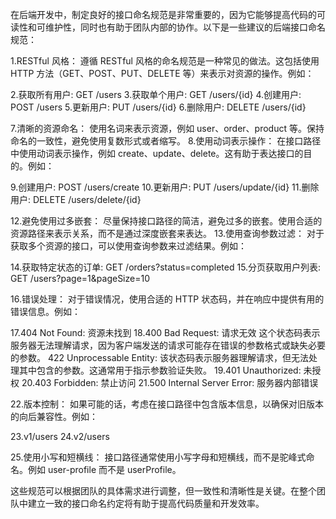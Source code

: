 在后端开发中，制定良好的接口命名规范是非常重要的，因为它能够提高代码的可读性和可维护性，同时也有助于团队内部的协作。以下是一些建议的后端接口命名规范：

1.RESTful 风格： 遵循 RESTful 风格的命名规范是一种常见的做法。这包括使用 HTTP 方法（GET、POST、PUT、DELETE 等）来表示对资源的操作。例如：


2.获取所有用户: GET /users
3.获取单个用户: GET /users/{id}
4.创建用户: POST /users
5.更新用户: PUT /users/{id}
6.删除用户: DELETE /users/{id}


7.清晰的资源命名： 使用名词来表示资源，例如 user、order、product 等。保持命名的一致性，避免使用复数形式或者缩写。
8.使用动词表示操作： 在接口路径中使用动词表示操作，例如 create、update、delete。这有助于表达接口的目的。例如：


9.创建用户: POST /users/create
10.更新用户: PUT /users/update/{id}
11.删除用户: DELETE /users/delete/{id}


12.避免使用过多嵌套： 尽量保持接口路径的简洁，避免过多的嵌套。使用合适的资源路径来表示关系，而不是通过深度嵌套来表达。
13.使用查询参数过滤： 对于获取多个资源的接口，可以使用查询参数来过滤结果。例如：


14.获取特定状态的订单: GET /orders?status=completed
15.分页获取用户列表: GET /users?page=1&amp;pageSize=10


16.错误处理： 对于错误情况，使用合适的 HTTP 状态码，并在响应中提供有用的错误信息。例如：


17.404 Not Found: 资源未找到
18.400 Bad Request: 请求无效 这个状态码表示服务器无法理解请求，因为客户端发送的请求可能存在错误的参数格式或缺失必要的参数。
   422 Unprocessable Entity: 该状态码表示服务器理解请求，但无法处理其中包含的参数。这通常用于指示参数验证失败。
19.401 Unauthorized: 未授权
20.403 Forbidden: 禁止访问
21.500 Internal Server Error: 服务器内部错误


22.版本控制： 如果可能的话，考虑在接口路径中包含版本信息，以确保对旧版本的向后兼容性。例如：


23.v1/users
24.v2/users


25.使用小写和短横线： 接口路径通常使用小写字母和短横线，而不是驼峰式命名。例如 user-profile 而不是 userProfile。

这些规范可以根据团队的具体需求进行调整，但一致性和清晰性是关键。在整个团队中建立一致的接口命名约定将有助于提高代码质量和开发效率。